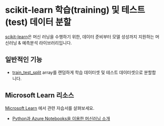 # scikit-learn 학습(training) 및 테스트(test) 데이터 분할

[scikit-learn](https://scikit-learn.org/)은 머신 러닝을 수행하기 위한, 데이터 준비부터 모델 성성까지 지원하는 머신러닝 & 예측분석 라이브러리입니다.

## 일반적인 기능

- [train_test_split](https://scikit-learn.org/stable/modules/generated/sklearn.model_selection.train_test_split.html) array를 랜덤하게 학습 데이터셋 및 테스트 데이터셋으로 분할합니다.

## Microsoft Learn 리소스

[Microsoft Learn](https://learn.microsoft.com/?WT.mc_id=python-c9-niner) 에서 관련 자습서를 살펴보세요.

- [Python과 Azure Notebooks을 이용한 머신러닝 소개](https://docs.microsoft.com/learn/paths/intro-to-ml-with-python/?WT.mc_id=python-c9-niner)

